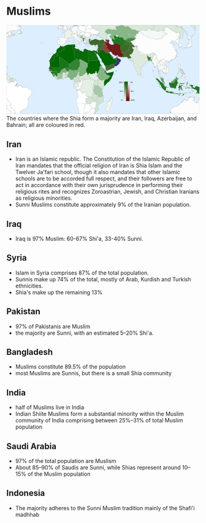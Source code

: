 # Muslims

![map](islam_by_country.png)
The countries where the Shia form a majority are Iran, Iraq, Azerbaijan, and Bahrain; all are coloured in red.

## Iran
* Iran is an Islamic republic. The Constitution of the Islamic Republic of Iran mandates that the official religion of Iran is Shia Islam and the Twelver Ja'fari school, though it also mandates that other Islamic schools are to be accorded full respect, and their followers are free to act in accordance with their own jurisprudence in performing their religious rites and recognizes Zoroastrian, Jewish, and Christian Iranians as religious minorities. 
* Sunni Muslims constitute approximately 9% of the Iranian population.

## Iraq
* Iraq is 97% Muslim: 60-67% Shi'a, 33-40% Sunni.

## Syria
* Islam in Syria comprises 87% of the total population.
* Sunnis make up 74% of the total, mostly of Arab, Kurdish and Turkish ethnicities.
* Shia's make up the remaining 13%

## Pakistan
* 97% of Pakistanis are Muslim
* the majority are Sunni, with an estimated 5–20% Shi'a.

## Bangladesh
* Muslims constitute 89.5% of the population
* most Muslims are Sunnis, but there is a small Shia community

## India
* half of Muslims live in India
* Indian Shiite Muslims form a substantial minority within the Muslim community of India comprising between 25%–31% of total Muslim population

## Saudi Arabia
* 97% of the total population are Muslism
* About 85–90% of Saudis are Sunni, while Shias represent around 10–15% of the Muslim population

## Indonesia
* The majority adheres to the Sunni Muslim tradition mainly of the Shafi'i madhhab
